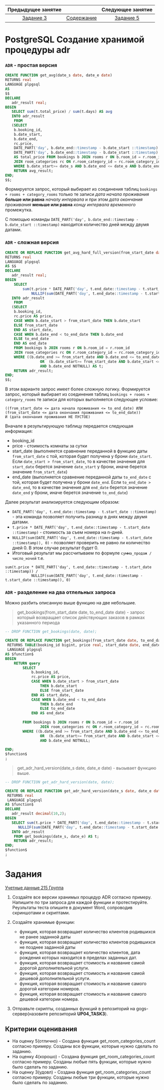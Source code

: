 Предыдущее занятие |         &nbsp;          | Следующее занятие
:----------------:|:-----------------------:|:----------------:
[Задание 3](TASK3.MD) | [Содержание](README.MD) | [Задание 5](TASK5.MD)


# PostgreSQL Создание хранимой процедуры adr


### `ADR` - простая версия


```sql
CREATE FUNCTION get_avg(date_s date, date_e date)
RETURNS real
LANGUAGE plpgsql
AS
$$
DECLARE
   adr_result real;
BEGIN
   SELECT sum(t.total_price) / sum(t.days) AS avg  
   INTO adr_result
	FROM
   (SELECT 
	b.booking_id,
	b.date_start,
	b.date_end, 
	rc.price, 
	DATE_PART('day', b.date_end::timestamp - b.date_start ::timestamp) AS days,
	DATE_PART('day', b.date_end::timestamp - b.date_start ::timestamp) * price 
	AS total_price FROM bookings b JOIN rooms r ON b.room_id = r.room_id 
	JOIN room_categories rc ON r.room_category_id = rc.room_category_id
	WHERE b.date_start>= date_s AND b.date_end <= date_e AND b.date_end NOTNULL) AS t;
	RETURN avg_result;
END;
$$;
```

Формируется запрос, который выбирает из соединения таблиц `bookings + rooms + category_rooms` только те
записи _дата начала проживания_ **больше или равна** _началу интервала_ и при этом
_дата окончания проживания_ **меньше или равна** _концу интервала временного_ промежутка.

С помощью команды `DATE_PART('day', b.date_end::timestamp - b.date_start ::timestamp)` находится количество дней между двумя датами.




### `ADR` - сложная версия

```sql
CREATE OR REPLACE FUNCTION get_avg_hard_full_version(from_start_date date, to_end_date date)
RETURNS real
LANGUAGE plpgsql
AS $$
DECLARE
   adr_result real;
BEGIN
    SELECT 
		sum(t.price * DATE_PART('day', t.end_date::timestamp - t.start_date ::timestamp)) / 
			NULLIF(sum(DATE_PART('day', t.end_date::timestamp - t.start_date ::timestamp)), 0) AS adr_value   
   INTO adr_result
	FROM
   (SELECT 
	b.booking_id,
	rc.price AS price, 
	CASE WHEN b.date_start > from_start_date THEN b.date_start
	ELSE from_start_date
	END AS start_date,
	CASE WHEN b.date_end < to_end_date THEN b.date_end
	ELSE to_end_date
	END AS end_date
	FROM bookings b JOIN rooms r ON b.room_id = r.room_id 
	JOIN room_categories rc ON r.room_category_id = rc.room_category_id
	WHERE ((b.date_end >= from_start_date AND b.date_end <= to_end_date) 
				OR  (b.date_start>= from_start_date AND b.date_start <= to_end_date)) 
				AND b.date_end NOTNULL) AS t;
	RETURN adr_result;
END;
$$;
```

В этом варианте запрос имеет более сложную логику.
Формируется запрос, который выбирает из соединения таблиц `bookings + rooms + category_rooms` те
записи для которых выполняется следующее условие:

```
((from_start_date <= дата начала проживания <= to_end_date) ИЛИ (from_start_date <= дата окончания проживания <= to_end_date)) 
И (дата окончания проживания НЕ ПУСТОЕ)
```

Вначале в результирующую таблицу передается следующая информация:
* booking_id
* price - стоимость комнаты за сутки
* start_date (выполняется сравнение переданной в функцию даты `from_start_date` с той, которая будет получена у брони `date_start`. 
 Если `date_start > from_start_date`, то в качестве значения для `start_date` берется значение `date_start` у брони, иначе берется значение `from_start_date`)
* end_date (выполняется сравнение переданной даты `to_end_date` с той, которая будет получена у брони `date_end`. 
 Если `to_end_date > date_end`, то в качестве значения для `end_date` берется значение `date_end` у брони, иначе берется значение `to_end_date`)
 
Далее результат анализируется следующим образом:

* `DATE_PART('day', t.end_date::timestamp - t.start_date ::timestamp)` - эта команда позволяет получить разницу в днях между двумя датами.
*  `t.price * DATE_PART('day', t.end_date::timestamp - t.start_date ::timestamp)` - стоимость за съем номера на n-дней.
* `NULLIF(sum(DATE_PART('day', t.end_date::timestamp - t.start_date ::timestamp)), 0)` - позволяет проверить не равно ли количество дней 0. В этом случае результат будет 0.
* Итоговый результат мы рассчитываем по формуле `сумма_продаж / число_ночей` т.е. 

```
sum(t.price * DATE_PART('day', t.end_date::timestamp - t.start_date ::timestamp)) / 
			NULLIF(sum(DATE_PART('day', t.end_date::timestamp - t.start_date ::timestamp)), 0)
```



### `ADR` - разделение на два отлельных запроса

Можно разбить описанную выше функцию на две небольшие.

> get_bookings(from_start_date date, to_end_date date) - запрос который возвращает список действующих заказов в рамках указанного периода 

```sql
-- DROP FUNCTION get_bookings(date, date);

CREATE OR REPLACE FUNCTION get_bookings(from_start_date date, to_end_date date)
 RETURNS TABLE(booking_id bigint, price real, start_date date, end_date date)
 LANGUAGE plpgsql
AS $function$
BEGIN
	RETURN query
		SELECT 
			b.booking_id,
			rc.price AS price, 
			CASE WHEN b.date_start > from_start_date 
				THEN b.date_start
				ELSE from_start_date
			END AS start_date,
			CASE WHEN b.date_end < to_end_date 
				THEN b.date_end
				ELSE to_end_date
			END AS end_date
			
		FROM bookings b JOIN rooms r ON b.room_id = r.room_id 
				JOIN room_categories rc ON r.room_category_id = rc.room_category_id
		WHERE ((b.date_end >= from_start_date AND b.date_end <= to_end_date) 
				OR  (b.date_start>= from_start_date AND b.date_start <= to_end_date)) 
				AND b.date_end NOTNULL;
	
END;
$function$
;

```
> get_adr_hard_version(date_s date, date_e date) - вызывает функцию выше. 

```sql
-- DROP FUNCTION get_adr_hard_version(date, date);

CREATE OR REPLACE FUNCTION get_adr_hard_version(date_s date, date_e date)
 RETURNS real
 LANGUAGE plpgsql
AS $function$
DECLARE
   adr_result decimal(10,2);
BEGIN
   SELECT sum(t.price * DATE_PART('day', t.end_date::timestamp - t.start_date ::timestamp)) /
      NULLIF(sum(DATE_PART('day', t.end_date::timestamp - t.start_date ::timestamp)), 0) AS avg  
   INTO adr_result
	FROM get_bookings(date_s, date_e) AS t;
	RETURN adr_result;
END;
$function$
;

```

# Задания 


[Учетные данные 215 Группа](docs/215.md)

1. Создайте все версии хранимых процедур ADR согласно примеру. Напишите по три запроса для каждой функции и протестируйте. Реузльтаты теста опишите в документ Word, сопроводив скриншотами и скриптами.

2. Создайте хранимые функции:
   * функция, которая возвращает количество клиентов родившихся не ранее заданной даты
   * функция, которая возвращает количество клиентов родившихся не позднее заданной даты
   * функция, которая возвращает количество клиентов, дата рождения которых находится в пределах заданных дат.
   * функция, которая возвращает стоимость и название самой дорогой дополнительной услуги.
   * функция, которая возвращает стоимость и название самой дешевой дополнительной услуги.
   * функция, которая возвращает стоимость и название самого дорогой категории номеров.
   * функция, которая возвращает стоимость и название самого дешевой категории номера.
   
4. Отправьте скрипты, созданных функций в репозиторий на gogs-сервер(назовите репозиторий **UP04_TASK3**).

## Критерии оценивания

* На оценку 5(отлично) - Создана функция get_room_categories_count согласно примеру. Созданы все функции, которые нужно сделать по заданию.
* На оценку 4(хорошо) - Создана функция get_room_categories_count согласно примеру. Созданы любые пять функции, которые нужно было сделать по заданию.
* На оценку 3(удовл) - Создана функция get_room_categories_count согласно примеру. Созданы любые три функции, которые нужно было сделать по заданию.



